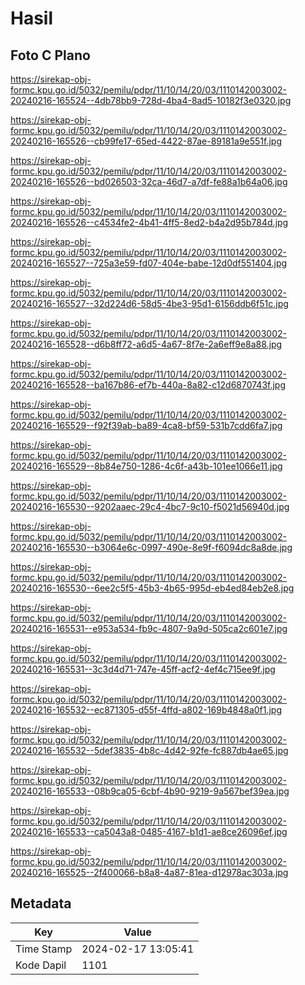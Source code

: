 # Hasil

## Foto C Plano

https://sirekap-obj-formc.kpu.go.id/5032/pemilu/pdpr/11/10/14/20/03/1110142003002-20240216-165524--4db78bb9-728d-4ba4-8ad5-10182f3e0320.jpg

https://sirekap-obj-formc.kpu.go.id/5032/pemilu/pdpr/11/10/14/20/03/1110142003002-20240216-165526--cb99fe17-65ed-4422-87ae-89181a9e551f.jpg

https://sirekap-obj-formc.kpu.go.id/5032/pemilu/pdpr/11/10/14/20/03/1110142003002-20240216-165526--bd026503-32ca-46d7-a7df-fe88a1b64a06.jpg

https://sirekap-obj-formc.kpu.go.id/5032/pemilu/pdpr/11/10/14/20/03/1110142003002-20240216-165526--c4534fe2-4b41-4ff5-8ed2-b4a2d95b784d.jpg

https://sirekap-obj-formc.kpu.go.id/5032/pemilu/pdpr/11/10/14/20/03/1110142003002-20240216-165527--725a3e59-fd07-404e-babe-12d0df551404.jpg

https://sirekap-obj-formc.kpu.go.id/5032/pemilu/pdpr/11/10/14/20/03/1110142003002-20240216-165527--32d224d6-58d5-4be3-95d1-6156ddb6f51c.jpg

https://sirekap-obj-formc.kpu.go.id/5032/pemilu/pdpr/11/10/14/20/03/1110142003002-20240216-165528--d6b8ff72-a6d5-4a67-8f7e-2a6eff9e8a88.jpg

https://sirekap-obj-formc.kpu.go.id/5032/pemilu/pdpr/11/10/14/20/03/1110142003002-20240216-165528--ba167b86-ef7b-440a-8a82-c12d6870743f.jpg

https://sirekap-obj-formc.kpu.go.id/5032/pemilu/pdpr/11/10/14/20/03/1110142003002-20240216-165529--f92f39ab-ba89-4ca8-bf59-531b7cdd6fa7.jpg

https://sirekap-obj-formc.kpu.go.id/5032/pemilu/pdpr/11/10/14/20/03/1110142003002-20240216-165529--8b84e750-1286-4c6f-a43b-101ee1066e11.jpg

https://sirekap-obj-formc.kpu.go.id/5032/pemilu/pdpr/11/10/14/20/03/1110142003002-20240216-165530--9202aaec-29c4-4bc7-9c10-f5021d56940d.jpg

https://sirekap-obj-formc.kpu.go.id/5032/pemilu/pdpr/11/10/14/20/03/1110142003002-20240216-165530--b3064e6c-0997-490e-8e9f-f6094dc8a8de.jpg

https://sirekap-obj-formc.kpu.go.id/5032/pemilu/pdpr/11/10/14/20/03/1110142003002-20240216-165530--6ee2c5f5-45b3-4b65-995d-eb4ed84eb2e8.jpg

https://sirekap-obj-formc.kpu.go.id/5032/pemilu/pdpr/11/10/14/20/03/1110142003002-20240216-165531--e953a534-fb9c-4807-9a9d-505ca2c601e7.jpg

https://sirekap-obj-formc.kpu.go.id/5032/pemilu/pdpr/11/10/14/20/03/1110142003002-20240216-165531--3c3d4d71-747e-45ff-acf2-4ef4c715ee9f.jpg

https://sirekap-obj-formc.kpu.go.id/5032/pemilu/pdpr/11/10/14/20/03/1110142003002-20240216-165532--ec871305-d55f-4ffd-a802-169b4848a0f1.jpg

https://sirekap-obj-formc.kpu.go.id/5032/pemilu/pdpr/11/10/14/20/03/1110142003002-20240216-165532--5def3835-4b8c-4d42-92fe-fc887db4ae65.jpg

https://sirekap-obj-formc.kpu.go.id/5032/pemilu/pdpr/11/10/14/20/03/1110142003002-20240216-165533--08b9ca05-6cbf-4b90-9219-9a567bef39ea.jpg

https://sirekap-obj-formc.kpu.go.id/5032/pemilu/pdpr/11/10/14/20/03/1110142003002-20240216-165533--ca5043a8-0485-4167-b1d1-ae8ce26096ef.jpg

https://sirekap-obj-formc.kpu.go.id/5032/pemilu/pdpr/11/10/14/20/03/1110142003002-20240216-165525--2f400066-b8a8-4a87-81ea-d12978ac303a.jpg


## Metadata

| Key        | Value               |
| ---------- | ------------------- |
| Time Stamp | 2024-02-17 13:05:41 |
| Kode Dapil | 1101                |



